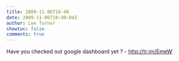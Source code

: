 ```yaml
---
title: 2009-11-06T18-40
date: 2009-11-06T18:40:04Z
author: Lee Turner
showtoc: false
comments: true
---
```


Have you checked out google dashboard yet ? - http://tr.im/EmeW

